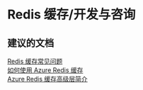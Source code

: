 <properties
    pageTitle="Redis 缓存/开发与咨询"
    description="Redis 缓存/开发与咨询"
    service="microsoft.cache"
    resource="redis"
    authors="aashu"
    displayOrder=""
    selfHelpType="generic"
    supportTopicIds="32421015"
    resourceTags=""
    productPesIds="14783"
    cloudEnvironments="public"
/>


# Redis 缓存/开发与咨询


## **建议的文档**
[Redis 缓存常见问题](http://aka.ms/cachefaq)<br>
[如何使用 Azure Redis 缓存](https://azure.microsoft.com/documentation/services/redis-cache/)<br>
[Azure Redis 缓存高级层简介](https://azure.microsoft.com/documentation/articles/cache-premium-tier-intro/)



<!--HONumber=Jul16_HO4-->


